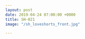 ```yaml
---
layout: post
date: 2019-04-24 07:00:00 +0000
title: SH-021
image: "/sh_loveshorts_front.jpg"

---
```

